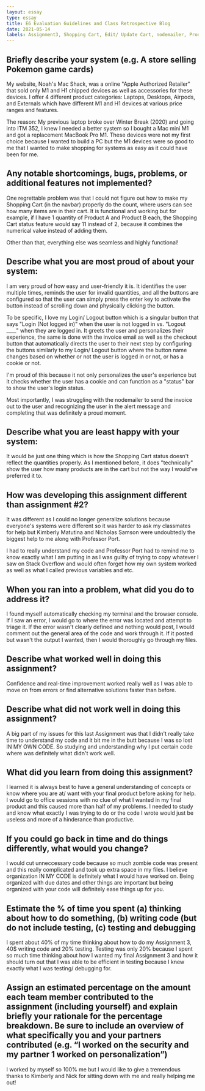 ```yaml
---
layout: essay
type: essay
title: E6 Evaluation Guidelines and Class Retrospective Blog
date: 2021-05-14
labels: Assignment3, Shopping Cart, Edit/ Update Cart, nodemailer, Product Pages 
---
```


## Briefly describe your system (e.g. A store selling Pokemon game cards)
My website, Noah's Mac Shack, was a online "Apple Authorized Retailer" that sold only M1 and H1 chipped devices as well as accessories for these devices. I offer 4 different product categories: Laptops, Desktops, Airpods, and Externals which have different M1 and H1 devices at various price ranges and features. 

The reason: My previous laptop broke over Winter Break (2020) and going into ITM 352, I knew I needed a better system so I bought a Mac mini M1 and got a replacement MacBook Pro M1. These devices were not my first choice because I wanted to build a PC but the M1 devices were so good to me that I wanted to make shopping for systems as easy as it could have been for me. 

## Any notable shortcomings, bugs, problems, or additional features not implemented?
One regrettable problem was that I could not figure out how to make my Shopping Cart (in the navbar) properly do the count, where users can see how many items are in their cart. It is functional and working but for example, if I have 1 quantity of Product A and Product B each, the Shopping Cart status feature would say 11 instead of 2, because it combines the numerical value instead of adding them.

Other than that, everything else was seamless and highly functional!

## Describe what you are most proud of about your system:
I am very proud of how easy and user-friendly it is. It identifies the user multiple times, reminds the user for invalid quantities, and all the buttons are configured so that the user can simply press the enter key to activate the button instead of scrolling down and physically clicking the button. 

To be specific, I love my Login/ Logout button which is a singular button that says "Login (Not logged in)" when the user is not logged in vs. "Logout ____" when they are logged in. It greets the user and personalizes their experience, the same is done with the invoice email as well as the checkout button that automatically directs the user to their next step by configuring the buttons similarly to my Login/ Logout button where the button name changes based on whether or not the user is logged in or not, or has a cookie or not. 

I'm proud of this because it not only personalizes the user's experience but it checks whether the user has a cookie and can function as a "status" bar to show the user's login status.

Most importantly, I was struggling with the nodemailer to send the invoice out to the user and recognizing the user in the alert message and completing that was definitely a proud moment.

## Describe what you are least happy with your system:
It would be just one thing which is how the Shopping Cart status doesn't reflect the quantities properly. As I mentioned before, it does "technically" show the user how many products are in the cart but not the way I would've preferred it to. 

## How was developing this assignment different than assignment #2?
It was different as I could no longer generalize solutions because everyone's systems were different so it was harder to ask my classmates for help but Kimberly Matutina and Nicholas Samson were undoubtedly the biggest help to me along with Professor Port.

I had to really understand my code and Professor Port had to remind me to know exactly what I am putting in as I was guilty of trying to copy whatever I saw on Stack Overflow and would often forget how my own system worked as well as what I called previous variables and etc. 

## When you ran into a problem, what did you do to address it?
I found myself automatically checking my terminal and the browser console. If I saw an error, I would go to where the error was located and attempt to triage it. If the error wasn't clearly defined and nothing would post, I would comment out the general area of the code and work through it. If it posted but wasn't the output I wanted, then I would thoroughly go through my files. 

## Describe what worked well in doing this assignment?
Confidence and real-time improvement worked really well as I was able to move on from errors or find alternative solutions faster than before. 

## Describe what did not work well in doing this assignment?
A big part of my issues for this last Assignment was that I didn't really take time to understand my code and it bit me in the butt because I was so lost IN MY OWN CODE. So studying and understanding why I put certain code where was definitely what didn't work well. 

## What did you learn from doing this assignment?
I learned it is always best to have a general understanding of concepts or know where you are at/ want with your final product before asking for help. I would go to office sessions with no clue of what I wanted in my final product and this caused more than half of my problems. I needed to study and know what exactly I was trying to do or the code I wrote would just be useless and more of a hinderance than productive. 

## If you could go back in time and do things differently, what would you change?
I would cut unneccessary code because so much zombie code was present and this really complicated and took up extra space in my files. I believe organization IN MY CODE is definitely what I would have worked on. Being organized with due dates and other things are important but being organized with your code will definitely ease things up for you. 

## Estimate the % of time you spent (a) thinking about how to do something, (b) writing code (but do not include testing, (c) testing and debugging
I spent about 40% of my time thinking about how to do my Assignment 3, 40$ writing code and 20% testing. Testing was only 20% because I spent so much time thinking about how I wanted my final Assignment 3 and how it should turn out that I was able to be efficient in testing because I knew exactly what I was testing/ debugging for. 

## Assign an estimated percentage on the amount each team member contributed to the assignment (including yourself) and explain briefly your rationale for the percentage breakdown. Be sure to include an overview of what specifically you and your partners contributed (e.g. “I worked on the security and my partner 1 worked on personalization”)
I worked by myself so 100% me but I would like to give a tremendous thanks to Kimberly and Nick for sitting down with me and really helping me out!
